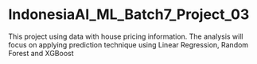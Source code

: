 # IndonesiaAI_ML_Batch7_Project_03
This project using data with house pricing information. The analysis will focus on applying prediction technique using Linear Regression, Random Forest and XGBoost
